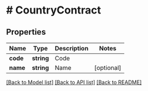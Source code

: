 # # CountryContract

## Properties

Name | Type | Description | Notes
------------ | ------------- | ------------- | -------------
**code** | **string** | Code |
**name** | **string** | Name | [optional]

[[Back to Model list]](../../README.md#models) [[Back to API list]](../../README.md#endpoints) [[Back to README]](../../README.md)
